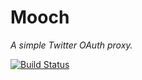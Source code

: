 # Mooch

*A simple Twitter OAuth proxy.*

[![Build Status]][Latest build]

<!-- References -->
[Build Status]: https://api.travis-ci.org/eloquent/mooch.png
[Latest build]: http://travis-ci.org/eloquent/mooch
